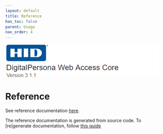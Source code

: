 ```yaml
---
layout: default
title: Reference
has_toc: false  
parent: Usage
nav_order: 4
---
```


![](../../docs/assets/HID-DPAM-Core.png)

# Reference

See reference documentation [here](./../api/core.md).

The reference documentation is generated from source code. To [re]generate documentation, follow [this guide](./../development/building#documentation)
